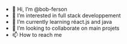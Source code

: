 - 👋 Hi, I’m @bob-ferson
- 👀 I’m interested in full stack developpement
- 🌱 I’m currently learning réact.js and java
- 💞️ I’m looking to collaborate on main projets
- 📫 How to reach me 

<!---
bob-ferson/bob-ferson is a ✨ special ✨ repository because its `README.md` (this file) appears on your GitHub profile.
You can click the Preview link to take a look at your changes.
--->
